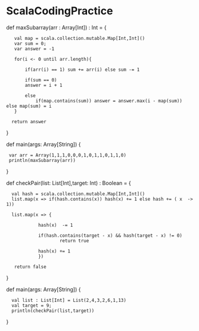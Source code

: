 # ScalaCodingPractice

def maxSubarray(arr : Array[Int]) : Int = {
       
       val map = scala.collection.mutable.Map[Int,Int]()
       var sum = 0;
       var answer = -1
       
       for(i <- 0 until arr.length){
           
           if(arr(i) == 1) sum += arr(i) else sum -= 1
         
           if(sum == 0)
           answer = i + 1
           
           else
               if(map.contains(sum)) answer = answer.max(i - map(sum)) else map(sum) = i
       }
      
      return answer
   }
   
   def main(args: Array[String]) {
     
     var arr = Array(1,1,1,0,0,0,1,0,1,1,0,1,1,0)
     println(maxSubarray(arr))
   }
   
   
   
   
   
   def checkPair(list: List[Int],target: Int) : Boolean = {
       
      val hash = scala.collection.mutable.Map[Int,Int]() 
      list.map(x => if(hash.contains(x)) hash(x) += 1 else hash += ( x  -> 1))
      
      list.map(x => {
          
                hash(x)  -= 1
                
                if(hash.contains(target - x) && hash(target - x) != 0)
                        return true
                        
                hash(x) += 1
                })
                
       return false
   }
   
   def main(args: Array[String]) {
      
      val list : List[Int] = List(2,4,3,2,6,1,13)
      val target = 9;
      println(checkPair(list,target))
   }

